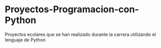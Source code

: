 # Proyectos-Programacion-con-Python
Proyectos ecolares que se han realizado durante la carrera utilizando el lenguaje de Python

